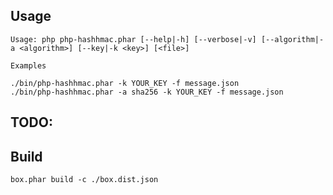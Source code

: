 
## Usage

```
Usage: php php-hashhmac.phar [--help|-h] [--verbose|-v] [--algorithm|-a <algorithm>] [--key|-k <key>] [<file>]

Examples

./bin/php-hashhmac.phar -k YOUR_KEY -f message.json
./bin/php-hashhmac.phar -a sha256 -k YOUR_KEY -f message.json
```


## TODO:

## Build

```
box.phar build -c ./box.dist.json
```
